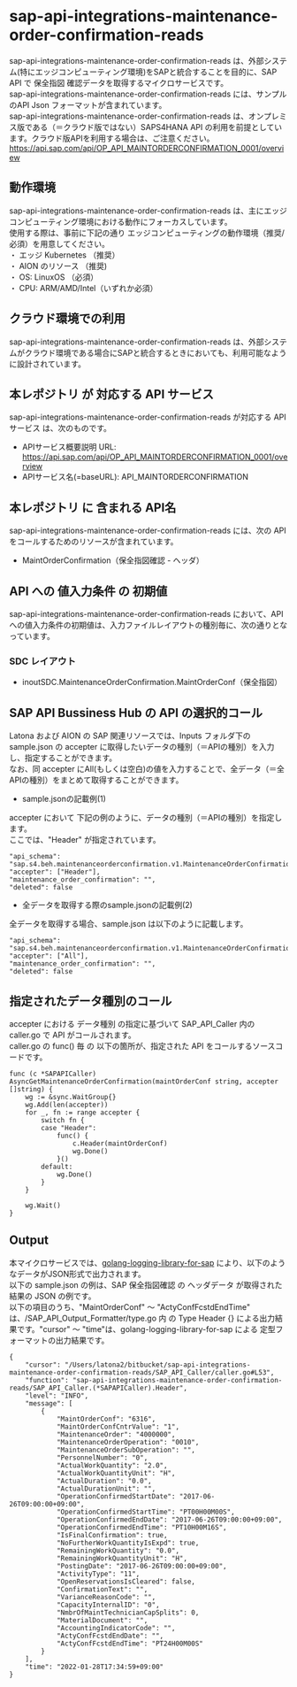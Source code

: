 # sap-api-integrations-maintenance-order-confirmation-reads
sap-api-integrations-maintenance-order-confirmation-reads は、外部システム(特にエッジコンピューティング環境)をSAPと統合することを目的に、SAP API で 保全指図 確認データを取得するマイクロサービスです。    
sap-api-integrations-maintenance-order-confirmation-reads には、サンプルのAPI Json フォーマットが含まれています。   
sap-api-integrations-maintenance-order-confirmation-reads は、オンプレミス版である（＝クラウド版ではない）SAPS4HANA API の利用を前提としています。クラウド版APIを利用する場合は、ご注意ください。   
https://api.sap.com/api/OP_API_MAINTORDERCONFIRMATION_0001/overview

## 動作環境  
sap-api-integrations-maintenance-order-confirmation-reads は、主にエッジコンピューティング環境における動作にフォーカスしています。  
使用する際は、事前に下記の通り エッジコンピューティングの動作環境（推奨/必須）を用意してください。  
・ エッジ Kubernetes （推奨）    
・ AION のリソース （推奨)    
・ OS: LinuxOS （必須）    
・ CPU: ARM/AMD/Intel（いずれか必須）　　

## クラウド環境での利用
sap-api-integrations-maintenance-order-confirmation-reads は、外部システムがクラウド環境である場合にSAPと統合するときにおいても、利用可能なように設計されています。  

## 本レポジトリ が 対応する API サービス
sap-api-integrations-maintenance-order-confirmation-reads が対応する APIサービス は、次のものです。

* APIサービス概要説明 URL: https://api.sap.com/api/OP_API_MAINTORDERCONFIRMATION_0001/overview  
* APIサービス名(=baseURL): API_MAINTORDERCONFIRMATION

## 本レポジトリ に 含まれる API名
sap-api-integrations-maintenance-order-confirmation-reads には、次の API をコールするためのリソースが含まれています。  

* MaintOrderConfirmation（保全指図確認 - ヘッダ）

## API への 値入力条件 の 初期値
sap-api-integrations-maintenance-order-confirmation-reads において、API への値入力条件の初期値は、入力ファイルレイアウトの種別毎に、次の通りとなっています。  

### SDC レイアウト

* inoutSDC.MaintenanceOrderConfirmation.MaintOrderConf（保全指図）

## SAP API Bussiness Hub の API の選択的コール

Latona および AION の SAP 関連リソースでは、Inputs フォルダ下の sample.json の accepter に取得したいデータの種別（＝APIの種別）を入力し、指定することができます。  
なお、同 accepter にAll(もしくは空白)の値を入力することで、全データ（＝全APIの種別）をまとめて取得することができます。  

* sample.jsonの記載例(1)  

accepter において 下記の例のように、データの種別（＝APIの種別）を指定します。  
ここでは、"Header" が指定されています。

```
"api_schema": "sap.s4.beh.maintenanceorderconfirmation.v1.MaintenanceOrderConfirmation.Created.v1",
"accepter": ["Header"],
"maintenance_order_confirmation": "",
"deleted": false
```
  
* 全データを取得する際のsample.jsonの記載例(2)  

全データを取得する場合、sample.json は以下のように記載します。  

```
"api_schema": "sap.s4.beh.maintenanceorderconfirmation.v1.MaintenanceOrderConfirmation.Created.v1",
"accepter": ["All"],
"maintenance_order_confirmation": "",
"deleted": false
```

## 指定されたデータ種別のコール

accepter における データ種別 の指定に基づいて SAP_API_Caller 内の caller.go で API がコールされます。  
caller.go の func() 毎 の 以下の箇所が、指定された API をコールするソースコードです。  

```
func (c *SAPAPICaller) AsyncGetMaintenanceOrderConfirmation(maintOrderConf string, accepter []string) {
	wg := &sync.WaitGroup{}
	wg.Add(len(accepter))
	for _, fn := range accepter {
		switch fn {
		case "Header":
			func() {
				c.Header(maintOrderConf)
				wg.Done()
			}()
		default:
			wg.Done()
		}
	}

	wg.Wait()
}
```

## Output  
本マイクロサービスでは、[golang-logging-library-for-sap](https://github.com/latonaio/golang-logging-library-for-sap) により、以下のようなデータがJSON形式で出力されます。  
以下の sample.json の例は、SAP 保全指図確認 の ヘッダデータ が取得された結果の JSON の例です。  
以下の項目のうち、"MaintOrderConf" ～ "ActyConfFcstdEndTime" は、/SAP_API_Output_Formatter/type.go 内 の Type Header {} による出力結果です。"cursor" ～ "time"は、golang-logging-library-for-sap による 定型フォーマットの出力結果です。  

```
{
	"cursor": "/Users/latona2/bitbucket/sap-api-integrations-maintenance-order-confirmation-reads/SAP_API_Caller/caller.go#L53",
	"function": "sap-api-integrations-maintenance-order-confirmation-reads/SAP_API_Caller.(*SAPAPICaller).Header",
	"level": "INFO",
	"message": [
		{
			"MaintOrderConf": "6316",
			"MaintOrderConfCntrValue": "1",
			"MaintenanceOrder": "4000000",
			"MaintenanceOrderOperation": "0010",
			"MaintenanceOrderSubOperation": "",
			"PersonnelNumber": "0",
			"ActualWorkQuantity": "2.0",
			"ActualWorkQuantityUnit": "H",
			"ActualDuration": "0.0",
			"ActualDurationUnit": "",
			"OperationConfirmedStartDate": "2017-06-26T09:00:00+09:00",
			"OperationConfirmedStartTime": "PT00H00M00S",
			"OperationConfirmedEndDate": "2017-06-26T09:00:00+09:00",
			"OperationConfirmedEndTime": "PT10H00M16S",
			"IsFinalConfirmation": true,
			"NoFurtherWorkQuantityIsExpd": true,
			"RemainingWorkQuantity": "0.0",
			"RemainingWorkQuantityUnit": "H",
			"PostingDate": "2017-06-26T09:00:00+09:00",
			"ActivityType": "11",
			"OpenReservationsIsCleared": false,
			"ConfirmationText": "",
			"VarianceReasonCode": "",
			"CapacityInternalID": "0",
			"NmbrOfMaintTechnicianCapSplits": 0,
			"MaterialDocument": "",
			"AccountingIndicatorCode": "",
			"ActyConfFcstdEndDate": "",
			"ActyConfFcstdEndTime": "PT24H00M00S"
		}
	],
	"time": "2022-01-28T17:34:59+09:00"
}
```
